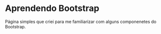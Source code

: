 # Aprendendo Bootstrap

Página simples que criei para me familiarizar com alguns componenetes do Bootstrap. 
